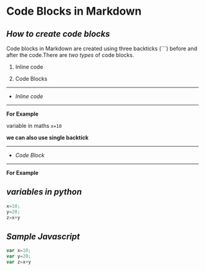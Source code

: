# Code Blocks in Markdown

## *How to create code blocks*

Code blocks in Markdown are created using three backticks (```) before and after the code.There are *two types* of code blocks.

1. Inline code

2. Code Blocks

***
- *Inline code*
***
**For Example**

variable in maths `x=10`

**we can also use single backtick**
***
- *Code Block*
***
**For Example**

## *variables in python*
 ```python
 x=10;
 y=20;
 z=x+y
 ```

## *Sample Javascript*

 ```Javascript
 var x=10;
 var y=20;
 var z=x+y
 
 ```
